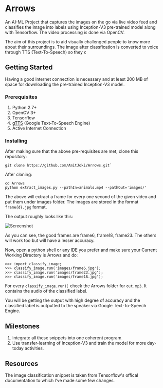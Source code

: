 # Arrows
An AI-ML Project that captures the images on the go via live video feed and classifies the image into labels using Inception-V3 pre-trained model along with Tensorflow. The video processing is done via OpenCV.

The aim of this project is to aid visually challenged people to know more about their surroundings. The image after classfication is converted to voice through TTS (Text-To-Speech) so they c

## Getting Started

Having a good internet connection is necessary and at least 200 MB of space for downloading the pre-trained Inception-V3 model.

### Prerequisites

1. Python 2.7+
2. OpenCV 3+
3. Tensorflow
4. [gTTS](https://github.com/pndurette/gTTS) (Google Text-To-Speech Engine)
5. Active Internet Connection

### Installing

After making sure that the above pre-requisites are met, clone this repository:
```
git clone https://github.com/AmitJoki/Arrows.git`
```
After cloning:
```
cd Arrows
python extract_images.py --pathIn=animals.mp4 --pathOut='images/'
```
The above will extract a frame for every one second of the given video and put them under images folder.
The images are stored in the format `frame{d}.jpg` format.

The output roughly looks like this:

![Screenshot](https://i.imgur.com/clplbv0.png)

As you can see, the good frames are frame6, frame18, frame23. The others will work too but will have a lesser accuracy.

Now, open a python shell or any IDE you prefer and make sure your Current Working Directory is Arrows and do:

```
>>> import classify_image;
>>> classify_image.run('images/frame6.jpg');
>>> classify_image.run('images/frame23.jpg');
>>> classify_image.run('images/frame18.jpg');
```

For every `classify_image.run()` check the Arrows folder for `out.mp3`. It contains the audio of the classified label.

You will be getting the output with high degree of accuracy and the classified label is outputted to the speaker via Google Text-To-Speech Engine.

## Milestones

1. Integrate all these snippets into one coherent program.
2. Use transfer-learning of Inception-V3 and train the model for more day-today activities.

## Resources
The image classification snippet is taken from Tensorflow's offical documentation to which I've made some few changes.
